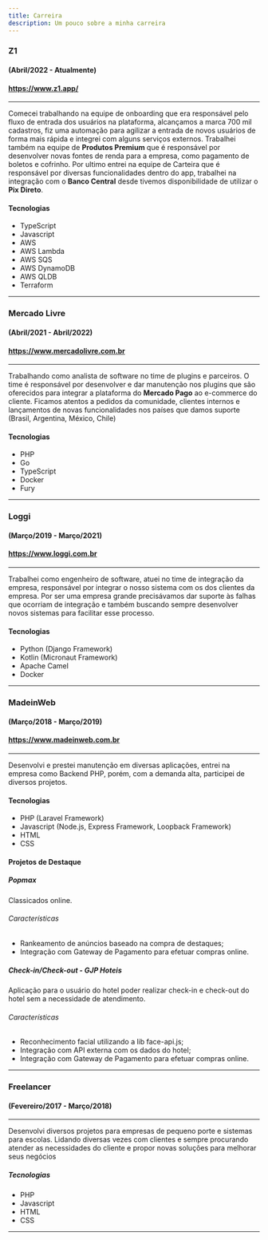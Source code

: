 ```yaml
---
title: Carreira
description: Um pouco sobre a minha carreira
---
```

### Z1
#### (Abril/2022 - Atualmente)
#### https://www.z1.app/
***
Comecei trabalhando na equipe de onboarding que era responsável pelo fluxo de entrada dos usuários na plataforma, alcançamos a marca 700 mil cadastros, fiz uma automação para agilizar a entrada de novos usuários de forma mais rápida e integrei com alguns serviços externos. Trabalhei também na equipe de **Produtos Premium** que é responsável por desenvolver novas fontes de renda para a empresa, como pagamento de boletos e cofrinho. Por ultimo entrei na equipe de Carteira que é responsável por diversas funcionalidades dentro do app, trabalhei na integração com o **Banco Central** desde tivemos disponibilidade de utilizar o **Pix Direto**.
#### Tecnologias

 - TypeScript
 - Javascript
 - AWS
 - AWS Lambda
 - AWS SQS
 - AWS DynamoDB
 - AWS QLDB
 - Terraform
***
### Mercado Livre
#### (Abril/2021 - Abril/2022)
#### https://www.mercadolivre.com.br
***
Trabalhando como analista de software no time de plugins e parceiros. O time é responsável por desenvolver e dar manutenção nos plugins que são oferecidos para integrar a plataforma do **Mercado Pago** ao e-commerce do cliente. Ficamos atentos a pedidos da comunidade, clientes internos e lançamentos de novas funcionalidades nos países que damos suporte (Brasil, Argentina, México, Chile)
#### Tecnologias

 - PHP
 - Go
 - TypeScript
 - Docker
 - Fury
***
### Loggi
#### (Março/2019 - Março/2021)
#### https://www.loggi.com.br
***
Trabalhei como engenheiro de software, atuei no time de integração da empresa, 
responsável por integrar o nosso sistema com os dos clientes da empresa. 
Por ser uma empresa grande precisávamos dar suporte às falhas que ocorriam de 
integração e também buscando sempre desenvolver novos sistemas para facilitar esse processo.

#### Tecnologias

 - Python (Django Framework)
 - Kotlin (Micronaut Framework)
 - Apache Camel
 - Docker
***
### MadeinWeb
#### (Março/2018 - Março/2019)
#### https://www.madeinweb.com.br
***
Desenvolvi e prestei manutenção em diversas aplicações, entrei na empresa 
como Backend PHP, porém, com a demanda alta, participei de diversos projetos.

#### Tecnologias
 - PHP (Laravel Framework)
 - Javascript (Node.js, Express Framework, Loopback Framework)
 - HTML 
 - CSS

#### Projetos de Destaque

##### Popmax
Classicados online.
###### Características
- Rankeamento de anúncios baseado na compra de destaques;
- Integração com Gateway de Pagamento para efetuar compras online.

##### Check-in/Check-out - GJP Hoteis
Aplicação para o usuário do hotel poder realizar check-in e check-out do hotel
sem a necessidade de atendimento.
###### Características
- Reconhecimento facial utilizando a lib face-api.js;
- Integração com API externa com os dados do hotel;
- Integração com Gateway de Pagamento para efetuar compras online.
***
### Freelancer 
#### (Fevereiro/2017 - Março/2018)
***
Desenvolvi diversos projetos para empresas de pequeno porte e sistemas para 
escolas. Lidando diversas vezes com clientes e sempre procurando atender as 
necessidades do cliente e propor novas soluções para melhorar seus negócios

##### Tecnologias
- PHP
- Javascript
- HTML 
- CSS
***
